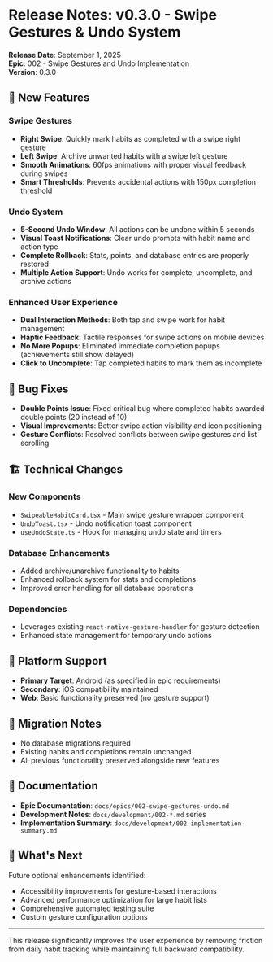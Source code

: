 # Release Notes: v0.3.0 - Swipe Gestures & Undo System

**Release Date**: September 1, 2025  
**Epic**: 002 - Swipe Gestures and Undo Implementation  
**Version**: 0.3.0

## 🎉 New Features

### Swipe Gestures
- **Right Swipe**: Quickly mark habits as completed with a swipe right gesture
- **Left Swipe**: Archive unwanted habits with a swipe left gesture  
- **Smooth Animations**: 60fps animations with proper visual feedback during swipes
- **Smart Thresholds**: Prevents accidental actions with 150px completion threshold

### Undo System
- **5-Second Undo Window**: All actions can be undone within 5 seconds
- **Visual Toast Notifications**: Clear undo prompts with habit name and action type
- **Complete Rollback**: Stats, points, and database entries are properly restored
- **Multiple Action Support**: Undo works for complete, uncomplete, and archive actions

### Enhanced User Experience  
- **Dual Interaction Methods**: Both tap and swipe work for habit management
- **Haptic Feedback**: Tactile responses for swipe actions on mobile devices
- **No More Popups**: Eliminated immediate completion popups (achievements still show delayed)
- **Click to Uncomplete**: Tap completed habits to mark them as incomplete

## 🐛 Bug Fixes
- **Double Points Issue**: Fixed critical bug where completed habits awarded double points (20 instead of 10)
- **Visual Improvements**: Better swipe action visibility and icon positioning
- **Gesture Conflicts**: Resolved conflicts between swipe gestures and list scrolling

## 🏗️ Technical Changes

### New Components
- `SwipeableHabitCard.tsx` - Main swipe gesture wrapper component
- `UndoToast.tsx` - Undo notification toast component  
- `useUndoState.ts` - Hook for managing undo state and timers

### Database Enhancements
- Added archive/unarchive functionality to habits
- Enhanced rollback system for stats and completions
- Improved error handling for all database operations

### Dependencies
- Leverages existing `react-native-gesture-handler` for gesture detection
- Enhanced state management for temporary undo actions

## 📱 Platform Support
- **Primary Target**: Android (as specified in epic requirements)
- **Secondary**: iOS compatibility maintained
- **Web**: Basic functionality preserved (no gesture support)

## 🔄 Migration Notes
- No database migrations required
- Existing habits and completions remain unchanged
- All previous functionality preserved alongside new features

## 📖 Documentation
- **Epic Documentation**: `docs/epics/002-swipe-gestures-undo.md`
- **Development Notes**: `docs/development/002-*.md` series
- **Implementation Summary**: `docs/development/002-implementation-summary.md`

## 🚀 What's Next
Future optional enhancements identified:
- Accessibility improvements for gesture-based interactions
- Advanced performance optimization for large habit lists  
- Comprehensive automated testing suite
- Custom gesture configuration options

---

This release significantly improves the user experience by removing friction from daily habit tracking while maintaining full backward compatibility.